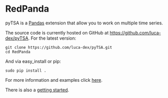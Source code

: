 RedPanda
========

pyTSA is a [Pandas](https://github.com/pydata/pandas) extension that allow you to work on multiple time series.

The source code is currently hosted on GitHub at https://github.com/luca-dex/pyTSA. For the latest version:

	git clone https://github.com/luca-dex/pyTSA.git
	cd RedPanda

And via easy_install or pip:

	sudo pip install .

For more information and examples click [here](https://github.com/luca-dex/pyTSA/wiki).

There is also a [getting started](https://github.com/luca-dex/pyTSA/wiki/Getting-Started).